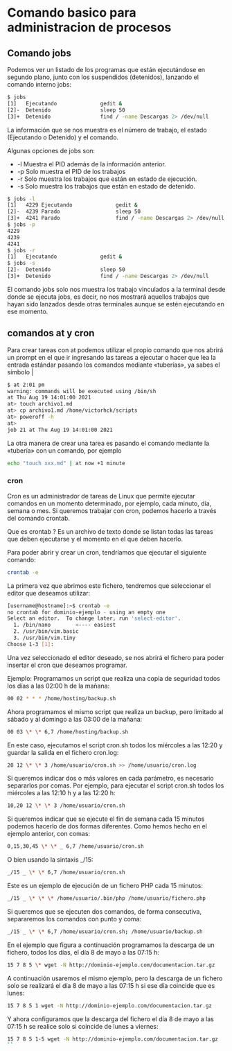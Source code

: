 # Comando basico para administracion de procesos

## Comando jobs

Podemos ver un listado de los programas que están ejecutándose en segundo plano, junto con los suspendidos (detenidos),
lanzando el comando interno jobs:

```bash
$ jobs
[1]   Ejecutando              gedit &
[2]-  Detenido                sleep 50
[3]+  Detenido                find / -name Descargas 2> /dev/null
```

La información que se nos muestra es el número de trabajo, el estado (Ejecutando o Detenido) y el comando.

Algunas opciones de jobs son:

- -l Muestra el PID además de la información anterior.
- -p Solo muestra el PID de los trabajos
- -r Solo muestra los trabajos que están en estado de ejecución.
- -s Solo muestra los trabajos que están en estado de detenido.

```bash
$ jobs -l
[1]   4229 Ejecutando              gedit &
[2]-  4239 Parado                  sleep 50
[3]+  4241 Parado                  find / -name Descargas 2> /dev/null
$ jobs -p
4229
4239
4241
$ jobs -r
[1]   Ejecutando              gedit &
$ jobs -s
[2]-  Detenido                sleep 50
[3]+  Detenido                find / -name Descargas 2> /dev/null
```

El comando jobs solo nos muestra los trabajo vinculados a la terminal desde donde se ejecuta jobs, es decir, no nos
mostrará aquellos trabajos que hayan sido lanzados desde otras terminales aunque se estén ejecutando en ese momento.

## comandos at y cron

Para crear tareas con at podemos utilizar el propio comando que nos abrirá un prompt en el que ir ingresando las tareas
a ejecutar o hacer que lea la entrada estándar pasando los comandos mediante «tuberías», ya sabes el símbolo |

```bash
$ at 2:01 pm
warning: commands will be executed using /bin/sh
at Thu Aug 19 14:01:00 2021
at> touch archivo1.md
at> cp archivo1.md /home/victorhck/scripts
at> poweroff -h
at>
job 21 at Thu Aug 19 14:01:00 2021
```

La otra manera de crear una tarea es pasando el comando mediante la «tubería» con un comando, por ejemplo

```bash
echo "touch xxx.md" | at now +1 minute
```

### cron

Cron es un administrador de tareas de Linux que permite ejecutar comandos en un momento determinado, por ejemplo, cada
minuto, día, semana o mes. Si queremos trabajar con cron, podemos hacerlo a través del comando crontab.

Que es crontab ? Es un archivo de texto donde se listan todas las tareas que deben ejecutarse y el momento en el que
deben hacerlo.

Para poder abrir y crear un cron, tendríamos que ejecutar el siguiente comando:

```bash
crontab -e
```

La primera vez que abrimos este fichero, tendremos que seleccionar el editor que deseamos utilizar:

```bash
[username@hostname]:~$ crontab -e
no crontab for dominio-ejemplo - using an empty one
Select an editor.  To change later, run 'select-editor'.
  1. /bin/nano        <---- easiest
  2. /usr/bin/vim.basic
  3. /usr/bin/vim.tiny
Choose 1-3 [1]:
```

Una vez seleccionado el editor deseado, se nos abrirá el fichero para poder insertar el cron que deseamos programar.

Ejemplo:
Programamos un script que realiza una copia de seguridad todos los días a las 02:00 h de la mañana:

```bash
00 02 * * * /home/hosting/backup.sh
```

Ahora programamos el mismo script que realiza un backup, pero limitado al sábado y al domingo a las 03:00 de la mañana:

```bash
00 03 \* \* 6,7 /home/hosting/backup.sh
```

En este caso, ejecutamos el script cron.sh todos los miércoles a las 12:20 y guardar la salida en el fichero cron.log:

```bash
20 12 \* \* 3 /home/usuario/cron.sh >> /home/usuario/cron.log
```

Si queremos indicar dos o más valores en cada parámetro, es necesario separarlos por comas. Por ejemplo, para ejecutar
el script cron.sh todos los miércoles a las 12:10 h y a las 12:20 h:

```bash
10,20 12 \* \* 3 /home/usuario/cron.sh
```

Si queremos indicar que se ejecute el fin de semana cada 15 minutos podemos hacerlo de dos formas diferentes. Como hemos
hecho en el ejemplo anterior, con comas:

```bash
0,15,30,45 \* \* _ 6,7 /home/usuario/cron.sh
```

O bien usando la sintaxis \_/15:

```bash
_/15 _ \* \* 6,7 /home/usuario/cron.sh

```

Este es un ejemplo de ejecución de un fichero PHP cada 15 minutos:

```bash
_/15 _ \* \* \* /home/usuario/.bin/php /home/usuario/fichero.php
```

Si queremos que se ejecuten dos comandos, de forma consecutiva, separaremos los comandos con punto y coma:

```bash
_/15 _ \* \* 6,7 /home/usuario/cron.sh; /home/usuario/backup.sh
```

En el ejemplo que figura a continuación programamos la descarga de un fichero, todos los días, el día 8 de mayo a las
07:15 h:

```bash
15 7 8 5 \* wget -N http://dominio-ejemplo.com/documentacion.tar.gz
```

A continuación usaremos el mismo ejemplo, pero la descarga de un fichero solo se realizará el día 8 de mayo a las 07:15
h si ese día coincide que es lunes:

```bash
15 7 8 5 1 wget -N http://dominio-ejemplo.com/documentacion.tar.gz
```

Y ahora configuramos que la descarga del fichero el día 8 de mayo a las 07:15 h se realice solo si coincide de lunes a
viernes:

```bash
15 7 8 5 1-5 wget -N http://dominio-ejemplo.com/documentacion.tar.gz
``
```
